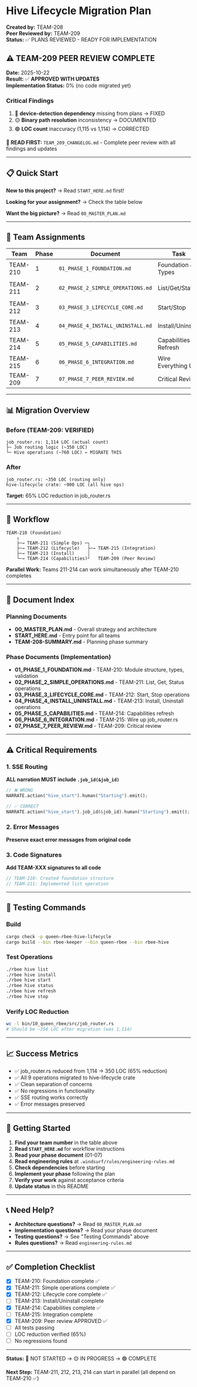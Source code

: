 # Hive Lifecycle Migration Plan

**Created by:** TEAM-208  
**Peer Reviewed by:** TEAM-209  
**Status:** ✅ PLANS REVIEWED - READY FOR IMPLEMENTATION

## ⚠️  TEAM-209 PEER REVIEW COMPLETE

**Date:** 2025-10-22  
**Result:** ✅ **APPROVED WITH UPDATES**  
**Implementation Status:** 0% (no code migrated yet)

### Critical Findings

1. 🔴 **device-detection dependency** missing from plans → FIXED
2. 🟡 **Binary path resolution** inconsistency → DOCUMENTED  
3. 🟢 **LOC count** inaccuracy (1,115 vs 1,114) → CORRECTED

**📖 READ FIRST:** `TEAM_209_CHANGELOG.md` - Complete peer review with all findings and updates

---

## 📋 Quick Start

**New to this project?** → Read `START_HERE.md` first\!

**Looking for your assignment?** → Check the table below

**Want the big picture?** → Read `00_MASTER_PLAN.md`

---

## 👥 Team Assignments

| Team | Phase | Document | Task | LOC | Status |
|------|-------|----------|------|-----|--------|
| TEAM-210 | 1 | `01_PHASE_1_FOUNDATION.md` | Foundation & Types | ~150 | 🟢 COMPLETE |
| TEAM-211 | 2 | `02_PHASE_2_SIMPLE_OPERATIONS.md` | List/Get/Status | ~100 | 🟢 COMPLETE |
| TEAM-212 | 3 | `03_PHASE_3_LIFECYCLE_CORE.md` | Start/Stop | ~350 | 🟢 COMPLETE |
| TEAM-213 | 4 | `04_PHASE_4_INSTALL_UNINSTALL.md` | Install/Uninstall | ~220 | 🔴 NOT STARTED |
| TEAM-214 | 5 | `05_PHASE_5_CAPABILITIES.md` | Capabilities Refresh | ~100 | 🟢 COMPLETE |
| TEAM-215 | 6 | `06_PHASE_6_INTEGRATION.md` | Wire Everything Up | ~50 | 🔴 NOT STARTED |
| TEAM-209 | 7 | `07_PHASE_7_PEER_REVIEW.md` | Critical Review | N/A | ✅ COMPLETE |

---

## 📊 Migration Overview

### Before (TEAM-209: VERIFIED)
```
job_router.rs: 1,114 LOC (actual count)
├─ Job routing logic (~350 LOC)
└─ Hive operations (~760 LOC) ← MIGRATE THIS
```

### After
```
job_router.rs: ~350 LOC (routing only)
hive-lifecycle crate: ~900 LOC (all hive ops)
```

**Target:** 65% LOC reduction in job_router.rs

---

## 🔄 Workflow

```
TEAM-210 (Foundation)
    ↓
    ├─→ TEAM-211 (Simple Ops) ─┐
    ├─→ TEAM-212 (Lifecycle)   ├─→ TEAM-215 (Integration)
    ├─→ TEAM-213 (Install)     │        ↓
    └─→ TEAM-214 (Capabilities)┘   TEAM-209 (Peer Review)
```

**Parallel Work:** Teams 211-214 can work simultaneously after TEAM-210 completes

---

## 📁 Document Index

### Planning Documents
- **00_MASTER_PLAN.md** - Overall strategy and architecture
- **START_HERE.md** - Entry point for all teams
- **TEAM-208-SUMMARY.md** - Planning phase summary

### Phase Documents (Implementation)
- **01_PHASE_1_FOUNDATION.md** - TEAM-210: Module structure, types, validation
- **02_PHASE_2_SIMPLE_OPERATIONS.md** - TEAM-211: List, Get, Status operations
- **03_PHASE_3_LIFECYCLE_CORE.md** - TEAM-212: Start, Stop operations
- **04_PHASE_4_INSTALL_UNINSTALL.md** - TEAM-213: Install, Uninstall operations
- **05_PHASE_5_CAPABILITIES.md** - TEAM-214: Capabilities refresh
- **06_PHASE_6_INTEGRATION.md** - TEAM-215: Wire up job_router.rs
- **07_PHASE_7_PEER_REVIEW.md** - TEAM-209: Critical review

---

## ⚠️ Critical Requirements

### 1. SSE Routing
**ALL narration MUST include `.job_id(&job_id)`**

```rust
// ❌ WRONG
NARRATE.action("hive_start").human("Starting").emit();

// ✅ CORRECT
NARRATE.action("hive_start").job_id(&job_id).human("Starting").emit();
```

### 2. Error Messages
**Preserve exact error messages from original code**

### 3. Code Signatures
**Add TEAM-XXX signatures to all code**

```rust
// TEAM-210: Created foundation structure
// TEAM-211: Implemented list operation
```

---

## 🧪 Testing Commands

### Build
```bash
cargo check -p queen-rbee-hive-lifecycle
cargo build --bin rbee-keeper --bin queen-rbee --bin rbee-hive
```

### Test Operations
```bash
./rbee hive list
./rbee hive install
./rbee hive start
./rbee hive status
./rbee hive refresh
./rbee hive stop
```

### Verify LOC Reduction
```bash
wc -l bin/10_queen_rbee/src/job_router.rs
# Should be ~350 LOC after migration (was 1,114)
```

---

## 📈 Success Metrics

- ✅ job_router.rs reduced from 1,114 → 350 LOC (65% reduction)
- ✅ All 9 operations migrated to hive-lifecycle crate
- ✅ Clean separation of concerns
- ✅ No regressions in functionality
- ✅ SSE routing works correctly
- ✅ Error messages preserved

---

## 🚀 Getting Started

1. **Find your team number** in the table above
2. **Read `START_HERE.md`** for workflow instructions
3. **Read your phase document** (01-07)
4. **Read engineering rules** at `.windsurf/rules/engineering-rules.md`
5. **Check dependencies** before starting
6. **Implement your phase** following the plan
7. **Verify your work** against acceptance criteria
8. **Update status** in this README

---

## 📞 Need Help?

- **Architecture questions?** → Read `00_MASTER_PLAN.md`
- **Implementation questions?** → Read your phase document
- **Testing questions?** → See "Testing Commands" above
- **Rules questions?** → Read `engineering-rules.md`

---

## ✅ Completion Checklist

- [x] TEAM-210: Foundation complete ✅
- [x] TEAM-211: Simple operations complete ✅
- [x] TEAM-212: Lifecycle core complete ✅
- [ ] TEAM-213: Install/Uninstall complete
- [x] TEAM-214: Capabilities complete ✅
- [ ] TEAM-215: Integration complete
- [x] TEAM-209: Peer review APPROVED ✅
- [ ] All tests passing
- [ ] LOC reduction verified (65%)
- [ ] No regressions found

---

**Status:** 🔴 NOT STARTED → 🟡 IN PROGRESS → 🟢 COMPLETE

**Next Step:** TEAM-211, 212, 213, 214 can start in parallel (all depend on TEAM-210 ✅)

